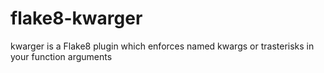 # flake8-kwarger
kwarger is a Flake8 plugin which enforces named kwargs or trasterisks in your function arguments
